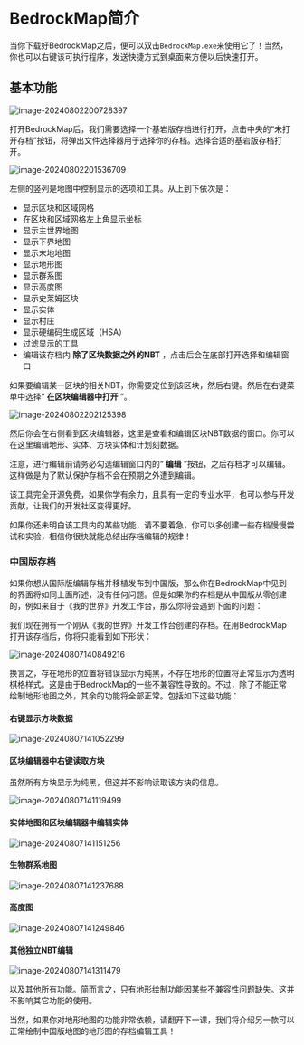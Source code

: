 # BedrockMap简介

当你下载好BedrockMap之后，便可以双击`BedrockMap.exe`来使用它了！当然，你也可以右键该可执行程序，发送快捷方式到桌面来方便以后快速打开。

## 基本功能

![image-20240802200728397](./assets/image-20240802200728397-1722600449837-71.png)

打开BedrockMap后，我们需要选择一个基岩版存档进行打开，点击中央的“未打开存档”按钮，将弹出文件选择器用于选择你的存档。选择合适的基岩版存档打开。

![image-20240802201536709](./assets/image-20240802201536709-1722600938117-73.png)

左侧的竖列是地图中控制显示的选项和工具。从上到下依次是：

- 显示区块和区域网格
- 在区块和区域网格左上角显示坐标
- 显示主世界地图
- 显示下界地图
- 显示末地地图
- 显示地形图
- 显示群系图
- 显示高度图
- 显示史莱姆区块
- 显示实体
- 显示村庄
- 显示硬编码生成区域（HSA）
- 过滤显示的工具
- 编辑该存档内 **除了区块数据之外的NBT** ，点击后会在底部打开选择和编辑窗口

如果要编辑某一区块的相关NBT，你需要定位到该区块，然后右键。然后在右键菜单中选择“ **在区块编辑器中打开** ”。

![image-20240802202125398](./assets/image-20240802202125398.png)

然后你会在右侧看到区块编辑器，这里是查看和编辑区块NBT数据的窗口。你可以在这里编辑地形、实体、方块实体和计划刻数据。

注意，进行编辑前请务必勾选编辑窗口内的“ **编辑** ”按钮，之后存档才可以编辑。这样做是为了默认保护存档不会在预期之外遭到编辑。

该工具完全开源免费，如果你学有余力，且具有一定的专业水平，也可以参与开发贡献，让我们的开发社区变得更好。

如果你还未明白该工具内的某些功能，请不要着急，你可以多创建一些存档慢慢尝试和实验，相信你很快就能总结出存档编辑的规律！

### 中国版存档

如果你想从国际版编辑存档并移植发布到中国版，那么你在BedrockMap中见到的界面将如同上面所述，没有任何问题。但是如果你的存档是从中国版从零创建的，例如来自于《我的世界》开发工作台，那么你将会遇到下面的问题：

我们现在拥有一个刚从《我的世界》开发工作台创建的存档。在用BedrockMap打开该存档后，你将只能看到如下形状：

![image-20240807140849216](./assets/image-20240807140849216.png)

换言之，存在地形的位置将错误显示为纯黑，不存在地形的位置将正常显示为透明棋格样式。这是由于BedrockMap的一些不兼容性导致的。不过，除了不能正常绘制地形地图之外，其余的功能将全部正常。包括如下这些功能：

#### 右键显示方块数据

![image-20240807141052299](./assets/image-20240807141052299.png)

#### 区块编辑器中右键读取方块

虽然所有方块显示为纯黑，但这并不影响读取该方块的信息。

![image-20240807141119499](./assets/image-20240807141119499.png)

#### 实体地图和区块编辑器中编辑实体

![image-20240807141151256](./assets/image-20240807141151256.png)

#### 生物群系地图

![image-20240807141237688](./assets/image-20240807141237688.png)

#### 高度图

![image-20240807141249846](./assets/image-20240807141249846.png)

#### 其他独立NBT编辑

![image-20240807141311479](./assets/image-20240807141311479.png)

以及其他所有功能。简而言之，只有地形绘制功能因某些不兼容性问题缺失。这并不影响其它功能的使用。

当然，如果你对地形地图的功能非常依赖，请翻开下一课，我们将介绍另一款可以正常绘制中国版地图的地形图的存档编辑工具！


